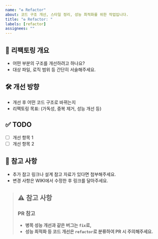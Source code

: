 ```yaml
---
name: "♻️ Refactor"
about: 코드 구조 개선, 스타일 정리, 성능 최적화를 위한 작업입니다.
title: "♻️ Refactor: "
labels: [refactor]
assignees: ""
---
```


## 📌 리팩토링 개요

- 어떤 부분의 구조를 개선하려고 하나요?
- 대상 파일, 로직 범위 등 간단히 서술해주세요.

## 🛠 개선 방향

- 개선 후 어떤 코드 구조로 바뀌는지
- 리팩토링 목표: (가독성, 중복 제거, 성능 개선 등)

## ✅ TODO

- [ ] 개선 항목 1
- [ ] 개선 항목 2

## 📎 참고 사항

- 추가 참고 링크나 설계 참고 자료가 있다면 첨부해주세요.
- 변경 사항은 WIKI에서 수정한 후 링크를 달아주세요.

> ## ⚠️ 참고 사항
>
> ### PR 참고
>
> - **병목 성능 개선과 같은 버그는 `fix`로,**
> - **성능 최적화 등 코드 개선은 `refactor`로 분류하여 PR 시 주의해주세요.**
